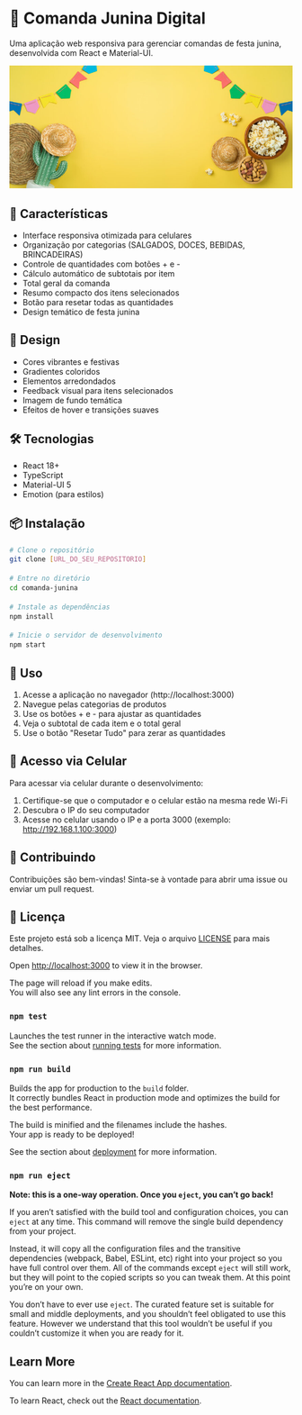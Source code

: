 # 🎉 Comanda Junina Digital

Uma aplicação web responsiva para gerenciar comandas de festa junina, desenvolvida com React e Material-UI.

![Comanda Junina Preview](./src/img/360_F_499624311_uftK1Z2520YNj8woSkAi7CQ8CZavrSHh.jpg)

## 📱 Características

- Interface responsiva otimizada para celulares
- Organização por categorias (SALGADOS, DOCES, BEBIDAS, BRINCADEIRAS)
- Controle de quantidades com botões + e -
- Cálculo automático de subtotais por item
- Total geral da comanda
- Resumo compacto dos itens selecionados
- Botão para resetar todas as quantidades
- Design temático de festa junina

## 🎨 Design

- Cores vibrantes e festivas
- Gradientes coloridos
- Elementos arredondados
- Feedback visual para itens selecionados
- Imagem de fundo temática
- Efeitos de hover e transições suaves

## 🛠️ Tecnologias

- React 18+
- TypeScript
- Material-UI 5
- Emotion (para estilos)

## 📦 Instalação

```bash
# Clone o repositório
git clone [URL_DO_SEU_REPOSITORIO]

# Entre no diretório
cd comanda-junina

# Instale as dependências
npm install

# Inicie o servidor de desenvolvimento
npm start
```

## 🚀 Uso

1. Acesse a aplicação no navegador (http://localhost:3000)
2. Navegue pelas categorias de produtos
3. Use os botões + e - para ajustar as quantidades
4. Veja o subtotal de cada item e o total geral
5. Use o botão "Resetar Tudo" para zerar as quantidades

## 📱 Acesso via Celular

Para acessar via celular durante o desenvolvimento:

1. Certifique-se que o computador e o celular estão na mesma rede Wi-Fi
2. Descubra o IP do seu computador
3. Acesse no celular usando o IP e a porta 3000 (exemplo: http://192.168.1.100:3000)

## 🤝 Contribuindo

Contribuições são bem-vindas! Sinta-se à vontade para abrir uma issue ou enviar um pull request.

## 📄 Licença

Este projeto está sob a licença MIT. Veja o arquivo [LICENSE](LICENSE) para mais detalhes.

Open [http://localhost:3000](http://localhost:3000) to view it in the browser.

The page will reload if you make edits.\
You will also see any lint errors in the console.

### `npm test`

Launches the test runner in the interactive watch mode.\
See the section about [running tests](https://facebook.github.io/create-react-app/docs/running-tests) for more information.

### `npm run build`

Builds the app for production to the `build` folder.\
It correctly bundles React in production mode and optimizes the build for the best performance.

The build is minified and the filenames include the hashes.\
Your app is ready to be deployed!

See the section about [deployment](https://facebook.github.io/create-react-app/docs/deployment) for more information.

### `npm run eject`

**Note: this is a one-way operation. Once you `eject`, you can’t go back!**

If you aren’t satisfied with the build tool and configuration choices, you can `eject` at any time. This command will remove the single build dependency from your project.

Instead, it will copy all the configuration files and the transitive dependencies (webpack, Babel, ESLint, etc) right into your project so you have full control over them. All of the commands except `eject` will still work, but they will point to the copied scripts so you can tweak them. At this point you’re on your own.

You don’t have to ever use `eject`. The curated feature set is suitable for small and middle deployments, and you shouldn’t feel obligated to use this feature. However we understand that this tool wouldn’t be useful if you couldn’t customize it when you are ready for it.

## Learn More

You can learn more in the [Create React App documentation](https://facebook.github.io/create-react-app/docs/getting-started).

To learn React, check out the [React documentation](https://reactjs.org/).
